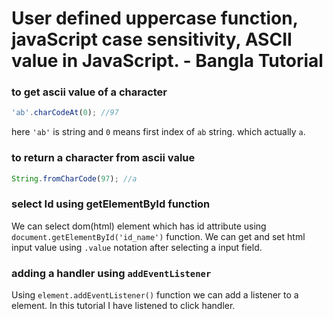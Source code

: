 # User defined uppercase function, javaScript case sensitivity, ASCII value in JavaScript. - Bangla Tutorial

### to get ascii value of a character
~~~js
'ab'.charCodeAt(0); //97
~~~
here `'ab'` is string and `0` means first index of `ab` string. which actually `a`. 

### to return a character from ascii value
~~~js
String.fromCharCode(97); //a
~~~
### select Id using getElementById function
We can select dom(html) element which has id attribute using `document.getElementById('id_name')` function. We can get and set html input value using `.value` notation after selecting a input field. 

### adding a handler using `addEventListener`
Using `element.addEventListener()` function we can add a listener to a element. In this tutorial I have listened to click handler.


